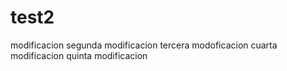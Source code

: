 # test2
modificacion
segunda modificacion
tercera modoficacion
cuarta modificacion 
quinta modificacion